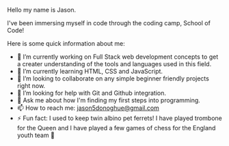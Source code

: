 Hello my name is Jason.

I've been immersing myself in code through the coding camp, School of Code!

Here is some quick information about me:

- 🔭 I’m currently working on Full Stack web development concepts to get a creater understanding of the tools and languages used in this field.
- 🌱 I’m currently learning HTML, CSS and JavaScript.
- 👯 I’m looking to collaborate on any simple beginner friendly projects right now.
- 🤔 I’m looking for help with Git and Github integration.
- 💬 Ask me about how I'm finding my first steps into programming.
- 📫 How to reach me: jason5donoghue@gmail.com
- ⚡ Fun fact: I used to keep twin albino pet ferrets! I have played trombone for the Queen and I have played a few games of chess for the England youth team 🙂
